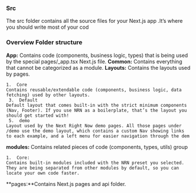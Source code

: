 ### Src

The src folder contains all the source files for your Next.js app .It’s where you should write most of your cod

### Overview Folder structure

**App:** Contains code (components, business logic, types) that is being used  
 by the special pages/\_app.tsx Next.js file.
**Common:** Contains everything that cannot be categorized as a module.
**Layouts:** Contains the layouts used by pages.

    1.  Core
    Contains reusable/extendable code (components, business logic, data fetching) used by other layouts.
     3.  Default
    Default layout that comes built-in with the strict minimum components (Nav, Footer). If you use NRN as a boilerplate, that’s the layout you should get started with!
     5.  demo
    Layout used by the Next Right Now demo pages. All those pages under /demo use the demo layout, which contains a custom Nav showing links to each example, and a left menu for easier navigation through the dem 
   

**modules:** Contains related pieces of code (components, types, utils) group

    1.  Core:
    Contains built-in modules included with the NRN preset you selected. They are being separated from other modules by default, so you can locate your own code faster.
   

**pages:**Contains Next.js pages and api folder.